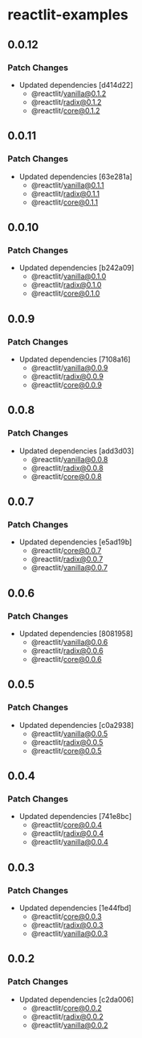# reactlit-examples

## 0.0.12

### Patch Changes

- Updated dependencies [d414d22]
  - @reactlit/vanilla@0.1.2
  - @reactlit/radix@0.1.2
  - @reactlit/core@0.1.2

## 0.0.11

### Patch Changes

- Updated dependencies [63e281a]
  - @reactlit/vanilla@0.1.1
  - @reactlit/radix@0.1.1
  - @reactlit/core@0.1.1

## 0.0.10

### Patch Changes

- Updated dependencies [b242a09]
  - @reactlit/vanilla@0.1.0
  - @reactlit/radix@0.1.0
  - @reactlit/core@0.1.0

## 0.0.9

### Patch Changes

- Updated dependencies [7108a16]
  - @reactlit/vanilla@0.0.9
  - @reactlit/radix@0.0.9
  - @reactlit/core@0.0.9

## 0.0.8

### Patch Changes

- Updated dependencies [add3d03]
  - @reactlit/vanilla@0.0.8
  - @reactlit/radix@0.0.8
  - @reactlit/core@0.0.8

## 0.0.7

### Patch Changes

- Updated dependencies [e5ad19b]
  - @reactlit/core@0.0.7
  - @reactlit/radix@0.0.7
  - @reactlit/vanilla@0.0.7

## 0.0.6

### Patch Changes

- Updated dependencies [8081958]
  - @reactlit/vanilla@0.0.6
  - @reactlit/radix@0.0.6
  - @reactlit/core@0.0.6

## 0.0.5

### Patch Changes

- Updated dependencies [c0a2938]
  - @reactlit/vanilla@0.0.5
  - @reactlit/radix@0.0.5
  - @reactlit/core@0.0.5

## 0.0.4

### Patch Changes

- Updated dependencies [741e8bc]
  - @reactlit/core@0.0.4
  - @reactlit/radix@0.0.4
  - @reactlit/vanilla@0.0.4

## 0.0.3

### Patch Changes

- Updated dependencies [1e44fbd]
  - @reactlit/core@0.0.3
  - @reactlit/radix@0.0.3
  - @reactlit/vanilla@0.0.3

## 0.0.2

### Patch Changes

- Updated dependencies [c2da006]
  - @reactlit/core@0.0.2
  - @reactlit/radix@0.0.2
  - @reactlit/vanilla@0.0.2
